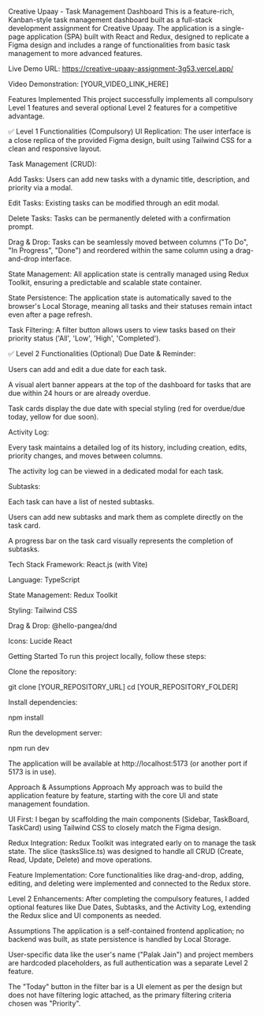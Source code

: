 Creative Upaay - Task Management Dashboard
This is a feature-rich, Kanban-style task management dashboard built as a full-stack development assignment for Creative Upaay. The application is a single-page application (SPA) built with React and Redux, designed to replicate a Figma design and includes a range of functionalities from basic task management to more advanced features.

Live Demo URL: https://creative-upaay-assignment-3g53.vercel.app/

Video Demonstration: [YOUR_VIDEO_LINK_HERE]

Features Implemented
This project successfully implements all compulsory Level 1 features and several optional Level 2 features for a competitive advantage.

✅ Level 1 Functionalities (Compulsory)
UI Replication: The user interface is a close replica of the provided Figma design, built using Tailwind CSS for a clean and responsive layout.

Task Management (CRUD):

Add Tasks: Users can add new tasks with a dynamic title, description, and priority via a modal.

Edit Tasks: Existing tasks can be modified through an edit modal.

Delete Tasks: Tasks can be permanently deleted with a confirmation prompt.

Drag & Drop: Tasks can be seamlessly moved between columns ("To Do", "In Progress", "Done") and reordered within the same column using a drag-and-drop interface.

State Management: All application state is centrally managed using Redux Toolkit, ensuring a predictable and scalable state container.

State Persistence: The application state is automatically saved to the browser's Local Storage, meaning all tasks and their statuses remain intact even after a page refresh.

Task Filtering: A filter button allows users to view tasks based on their priority status ('All', 'Low', 'High', 'Completed').

✅ Level 2 Functionalities (Optional)
Due Date & Reminder:

Users can add and edit a due date for each task.

A visual alert banner appears at the top of the dashboard for tasks that are due within 24 hours or are already overdue.

Task cards display the due date with special styling (red for overdue/due today, yellow for due soon).

Activity Log:

Every task maintains a detailed log of its history, including creation, edits, priority changes, and moves between columns.

The activity log can be viewed in a dedicated modal for each task.

Subtasks:

Each task can have a list of nested subtasks.

Users can add new subtasks and mark them as complete directly on the task card.

A progress bar on the task card visually represents the completion of subtasks.

Tech Stack
Framework: React.js (with Vite)

Language: TypeScript

State Management: Redux Toolkit

Styling: Tailwind CSS

Drag & Drop: @hello-pangea/dnd

Icons: Lucide React

Getting Started
To run this project locally, follow these steps:

Clone the repository:

git clone [YOUR_REPOSITORY_URL]
cd [YOUR_REPOSITORY_FOLDER]

Install dependencies:

npm install

Run the development server:

npm run dev

The application will be available at http://localhost:5173 (or another port if 5173 is in use).

Approach & Assumptions
Approach
My approach was to build the application feature by feature, starting with the core UI and state management foundation.

UI First: I began by scaffolding the main components (Sidebar, TaskBoard, TaskCard) using Tailwind CSS to closely match the Figma design.

Redux Integration: Redux Toolkit was integrated early on to manage the task state. The slice (tasksSlice.ts) was designed to handle all CRUD (Create, Read, Update, Delete) and move operations.

Feature Implementation: Core functionalities like drag-and-drop, adding, editing, and deleting were implemented and connected to the Redux store.

Level 2 Enhancements: After completing the compulsory features, I added optional features like Due Dates, Subtasks, and the Activity Log, extending the Redux slice and UI components as needed.

Assumptions
The application is a self-contained frontend application; no backend was built, as state persistence is handled by Local Storage.

User-specific data like the user's name ("Palak Jain") and project members are hardcoded placeholders, as full authentication was a separate Level 2 feature.

The "Today" button in the filter bar is a UI element as per the design but does not have filtering logic attached, as the primary filtering criteria chosen was "Priority".
